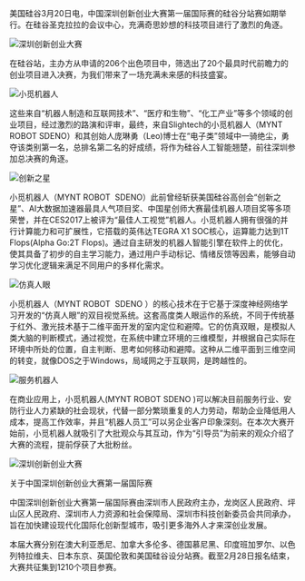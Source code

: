 <!--
author: MYNT
head: http://www.slightech.com/ico/favicon.png
date: 2017-03-24
title: 小觅机器人获深圳创业大赛硅谷站电子类第一名
tags: 小觅机器人, 硅谷
category: 小觅机器人
status: publish
language: cn
summary: 美国硅谷3月20日电，中国深圳创新创业大赛第一届国际赛的硅谷分站赛如期举行。在硅谷圣克拉拉的会议中心，充满奇思妙想的科技项目进行了激烈的角逐......
-->


美国硅谷3月20日电，中国深圳创新创业大赛第一届国际赛的硅谷分站赛如期举行。在硅谷圣克拉拉的会议中心，充满奇思妙想的科技项目进行了激烈的角逐。

![深圳创新创业大赛](https://static.slightech.com/img/news/sdeno-aword2.jpg)                     

在硅谷站，主办方从申请的206个出色项目中，筛选出了20个最具时代前瞻力的创业项目进入决赛，为我们带来了一场充满未来感的科技盛宴。

![小觅机器人](https://static.slightech.com/img/news/sdeno-aword6.jpg)

这些来自“机器人制造和互联网技术”、“医疗和生物”、“化工产业”等多个领域的创业项目，经过激烈的路演和评审，最终，来自Slightech的小觅机器人（MYNT ROBOT SDENO）和其创始人庞琳勇（Leo)博士在“电子类”领域中一骑绝尘，勇夺该类别第一名，总排名第二名的好成绩，将作为硅谷人工智能翘楚，前往深圳参加总决赛的角逐。

![创新之星](https://static.slightech.com/img/news/sdeno-aword3.jpg)

小觅机器人（MYNT ROBOT  SDENO）此前曾经斩获美国硅谷高创会“创新之星”、AI大数据加速器最具人气项目奖、中国星创师大赛最佳机器人项目奖等多项荣誉，并在CES2017上被评为“最佳人工视觉”机器人。小觅机器人拥有很强的并行计算能力和可扩展性，它搭载的英伟达TEGRA X1 SOC核心，运算能力达到1T Flops(Alpha Go:2T Flops)。通过自主研发的机器人智能引擎在软件上的优化，使其具备了初步的自主学习能力，通过用户手动标记、情绪反馈等因素，能够自动学习优化逻辑来满足不同用户的多样化需求。

![仿真人眼](https://static.slightech.com/img/news/sdeno-aword4.jpg)

小觅机器人（MYNT ROBOT  SDENO ）的核心技术在于它基于深度神经网络学习开发的“仿真人眼”的双目视觉系统。这套高度类人眼运作的系统，不同于传统基于红外、激光技术基于二维平面开发的室内定位和避障。它的仿真双眼，是模拟人类大脑的判断模式，通过视觉，在系统中建立环境的三维模型，并根据自己实际在环境中所处的位置，自主判断、思考如何移动和避障。这种从二维平面到三维空间的转变，就像DOS之于Windows，局域网之于互联网，是跨越性的。

![服务机器人](https://static.slightech.com/img/news/sdeno-aword5.jpg)

在商业应用上，小觅机器人(MYNT ROBOT SDENO )可以解决目前服务行业、安防行业人力紧缺的社会现状，代替一部分繁琐重复的人力劳动，帮助企业降低用人成本，提高工作效率，并且“机器人员工”可以另企业客户印象深刻。在本次大赛开始前，小觅机器人就吸引了大批观众与其互动，作为“引导员”为前来的观众介绍了大赛的流程，提前俘获了大批粉丝。

![深圳创新创业大赛](https://static.slightech.com/img/news/sdeno-aword1.jpg)

关于中国深圳创新创业大赛第一届国际赛

中国深圳创新创业大赛第一届国际赛由深圳市人民政府主办，龙岗区人民政府、坪山区人民政府、深圳市人力资源和社会保障局、深圳市科技创新委员会共同承办，旨在加快建设现代化国际化创新型城市，吸引更多海外人才来深创业发展。

本届大赛分别在澳大利亚悉尼、加拿大多伦多、德国慕尼黑、印度班加罗尔、以色列特拉维夫、日本东京、英国伦敦和美国硅谷设分站赛。截至2月28日报名结束，大赛共征集到1210个项目参赛。  
